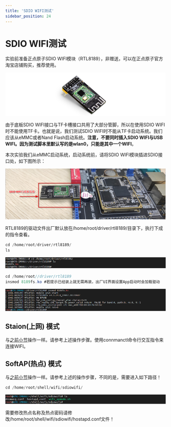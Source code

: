 ```yaml
---
title: 'SDIO WIFI测试'
sidebar_position: 24
---
```


# SDIO WIFI测试

实验前准备正点原子SDIO WIFI模块（RTL8189），非赠送，可以在正点原子官方淘宝店铺购买，推荐使用。

![3.24.1](./img/3.24.1.png)

由于底板SDIO WIFI接口与TF卡槽接口共用了大部分管脚，所以在使用SDIO WIFI时不能使用TF卡。也就是说，我们测试SDIO WIFI时不能从TF卡启动系统。我们应该从eMMC或者Nand Flash启动系统。**注意，不要同时插入SDIO WIFI与USB WIFI。因为测试脚本里默认写的是wlan0，只能是其中一个WIFI**。

本次实验我们从eMMC启动系统，启动系统前，请将SDIO WIFI模块插进SDIO接口处，如下图所示：

![3.24.2](./img/3.24.2.png)

RTL8189的驱动文件出厂默认放在/home/root/driver/rtl8189/目录下，执行下成的指令查看。
```c#
cd /home/root/driver/rtl8189/
ls
```

![3.24.3](./img/3.24.3.png)

```c#
cd /home/root//driver/rtl8189
insmod 8189fs.ko #若提示已经装上就无需再装，出厂UI界面设置App启动时会加载驱动
```

![3.24.4](./img/3.24.4.png)

## Staion(上网) 模式

与[之前小节](./usbwifi_test.md#station上网模式)操作一样。请参考上述操作步骤。使用connmanctl命令行交互指令来连接WIFI。

## SoftAP(热点) 模式

与[之前小节](./usbwifi_test.md#softap热点模式)操作一样。请参考上述的操作步骤，不同的是，需要进入如下路径！
```c#
cd /home/root/shell/wifi/sdiowifi/
```

![3.24.5](./img/3.24.5.png)

需要修改热点名称及热点密码请修改/home/root/shell/wifi/sdiowifi/hostapd.conf文件！